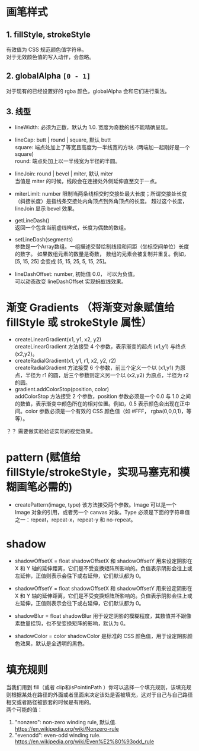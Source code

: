 # 画笔样式
## 1. fillStyle, strokeStyle
有效值为 CSS 规范颜色值字符串。  
对于无效颜色值的写入动作，会忽略。  

## 2. globalAlpha  `[0 - 1]`
对于现有的已经设置好的 rgba 颜色，globalAlpha 会和它们进行乘法。  

## 3. 线型  
* lineWidth: 必须为正数，默认为 1.0. 
宽度为奇数的线不能精确呈现。

* lineCap:  butt | round | square, 默认 butt   
square: 端点处加上了等宽且高度为一半线宽的方块.  (两端加一起刚好是一个 square)  
round: 端点处加上以一半线宽为半径的半圆。  

* lineJoin:  round | bevel | miter, 默认 miter  
当值是 miter 的时候，线段会在连接处外侧延伸直至交于一点。   

* miterLimit: number
限制当两条线相交时交接处最大长度；所谓交接处长度（斜接长度）是指线条交接处内角顶点到外角顶点的长度。 
超过这个长度，lineJoin 显示 bevel 效果。  

* getLineDash()  
返回一个包含当前虚线样式，长度为偶数的数组。

* setLineDash(segments)  
参数是一个Array数组。一组描述交替绘制线段和间距（坐标空间单位）长度的数字。 如果数组元素的数量是奇数， 数组的元素会被复制并重复。例如， [5, 15, 25] 会变成 [5, 15, 25, 5, 15, 25]。

* lineDashOffset: number, 初始值 0.0， 可以为负值。  
可以动态改变 lineDashOffset 实现蚂蚁线效果。   

# 渐变 Gradients （将渐变对象赋值给 fillStyle 或 strokeStyle 属性）
* createLinearGradient(x1, y1, x2, y2)   
createLinearGradient 方法接受 4 个参数，表示渐变的起点 (x1,y1) 与终点 (x2,y2)。
* createRadialGradient(x1, y1, r1, x2, y2, r2)  
createRadialGradient 方法接受 6 个参数，前三个定义一个以 (x1,y1) 为原点，半径为 r1 的圆，后三个参数则定义另一个以 (x2,y2) 为原点，半径为 r2 的圆。    
* gradient.addColorStop(position, color)    
addColorStop 方法接受 2 个参数，position 参数必须是一个 0.0 与 1.0 之间的数值，表示渐变中颜色所在的相对位置。例如，0.5 表示颜色会出现在正中间。color 参数必须是一个有效的 CSS 颜色值（如 #FFF， rgba(0,0,0,1)，等等）。

？？ 需要做实验验证实际的视觉效果。   

# pattern (赋值给 fillStyle/strokeStyle，实现马塞克和模糊画笔必需的)  
* createPattern(image, type)
该方法接受两个参数。Image 可以是一个 Image 对象的引用，或者另一个 canvas 对象。Type 必须是下面的字符串值之一：repeat，repeat-x，repeat-y 和 no-repeat。  

# shadow
* shadowOffsetX = float
shadowOffsetX 和 shadowOffsetY 用来设定阴影在 X 和 Y 轴的延伸距离，它们是不受变换矩阵所影响的。负值表示阴影会往上或左延伸，正值则表示会往下或右延伸，它们默认都为 0。

* shadowOffsetY = float
shadowOffsetX 和 shadowOffsetY 用来设定阴影在 X 和 Y 轴的延伸距离，它们是不受变换矩阵所影响的。负值表示阴影会往上或左延伸，正值则表示会往下或右延伸，它们默认都为 0。

* shadowBlur = float
shadowBlur 用于设定阴影的模糊程度，其数值并不跟像素数量挂钩，也不受变换矩阵的影响，默认为 0。

* shadowColor = color
shadowColor 是标准的 CSS 颜色值，用于设定阴影颜色效果，默认是全透明的黑色。

# 填充规则
当我们用到 fill（或者 clip和isPointinPath ）你可以选择一个填充规则，该填充规则根据某处在路径的外面或者里面来决定该处是否被填充，这对于自己与自己路径相交或者路径被嵌套的时候是有用的。   
两个可能的值：
1. "nonzero": non-zero winding rule, 默认值. https://en.wikipedia.org/wiki/Nonzero-rule  
2. "evenodd":  even-odd winding rule. https://en.wikipedia.org/wiki/Even%E2%80%93odd_rule     

